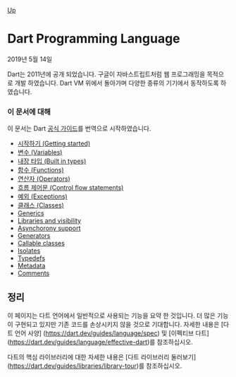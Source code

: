 [Up](../index.md)

# Dart Programming Language

2019년 5월 14일

Dart는 2011년에 공개 되었습니다. 구글이 자바스트립트처럼 웹 프로그래밍을 목적으로 개발 하였습니다. Dart VM 위에서 돌아가며 다양한 종류의 기기에서 동작하도록 하였습니다.

### 이 문서에 대해

이 문서는 Dart [공식 가이드](https://dart.dev/guides/language/language-tour)를 번역으로 시작하였습니다.

- [시작하기 (Getting started)](0_gettings_start.md)
- [변수 (Variables)](1_variables.md)
- [내장 타입 (Built in types)](2_built_in_types.md)
- [함수 (Functions)](3_functions.md)
- [연산자 (Operators)](4_operators.md)
- [흐름 제어문 (Control flow statements)](5_control_flow_statements.md)
- [예외 (Exceptions)](6_exceptions.md)
- [클래스 (Classes)](7_classes.md)
- [Generics](8_generics.md)
- [Libraries and visibility](9_libraries_and_visibility.md)
- [Asynchorony support](10_asynchrony_support.md)
- [Generators](11_generators.md)
- [Callable classes](12_callable_classes.md)
- [Isolates](13_Isolates.md)
- [Typedefs](14_typedefs.md)
- [Metadata](15_metadata.md)
- [Comments](16_comments.md)

##  정리

이 페이지는 다트 언어에서 일반적으로 사용되는 기능을 요약 한 것입니다. 더 많은 기능이 구현되고 있지만 기존 코드를 손상시키지 않을 것으로 기대합니다. 자세한 내용은 [다트 언어 사양] (https://dart.dev/guides/language/spec) 및 [이펙티브 다트] (https://dart.dev/guides/language/effective-dart)를 참조하십시오.

다트의 핵심 라이브러리에 대한 자세한 내용은 [다트 라이브러리 둘러보기] (https://dart.dev/guides/libraries/library-tour)를 참조하십시오.


